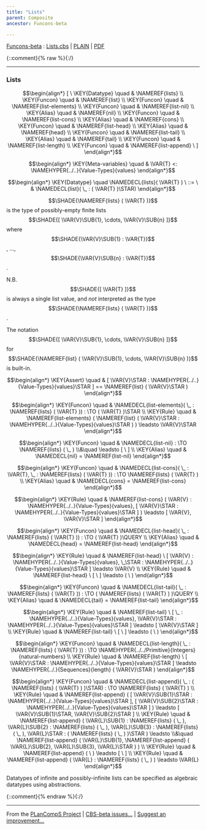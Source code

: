 ```yaml
---
title: "Lists"
parent: Composite
ancestor: Funcons-beta

---
```

[Funcons-beta] : [Lists.cbs] \| [PLAIN] \| [PDF]

{::comment}{% raw %}{:/}


----

### Lists
               


$$\begin{align*}
  [ \
  \KEY{Datatype} \quad & \NAMEREF{lists} \\
  \KEY{Funcon} \quad & \NAMEREF{list} \\
  \KEY{Funcon} \quad & \NAMEREF{list-elements} \\
  \KEY{Funcon} \quad & \NAMEREF{list-nil} \\
  \KEY{Alias} \quad & \NAMEREF{nil} \\
  \KEY{Funcon} \quad & \NAMEREF{list-cons} \\
  \KEY{Alias} \quad & \NAMEREF{cons} \\
  \KEY{Funcon} \quad & \NAMEREF{list-head} \\
  \KEY{Alias} \quad & \NAMEREF{head} \\
  \KEY{Funcon} \quad & \NAMEREF{list-tail} \\
  \KEY{Alias} \quad & \NAMEREF{tail} \\
  \KEY{Funcon} \quad & \NAMEREF{list-length} \\
  \KEY{Funcon} \quad & \NAMEREF{list-append}
  \ ]
\end{align*}$$

$$\begin{align*}
  \KEY{Meta-variables} \quad
  & \VAR{T} <: \NAMEHYPER{../..}{Value-Types}{values}
\end{align*}$$

$$\begin{align*}
  \KEY{Datatype} \quad 
  \NAMEDECL{lists}(
                     \VAR{T} ) 
  \ ::= \ & \NAMEDECL{list}(
                               \_ : (  \VAR{T} )\STAR)
\end{align*}$$


  $$\SHADE{\NAMEREF{lists}
           (  \VAR{T} )}$$ is the type of possibly-empty finite lists $$\SHADE{[  \VAR{V}\SUB{1}, 
                \cdots, 
                \VAR{V}\SUB{n} ]}$$ 
  where $$\SHADE{\VAR{V}\SUB{1} : \VAR{T}}$$, ..., $$\SHADE{\VAR{V}\SUB{n} : \VAR{T}}$$.
  
  N.B. $$\SHADE{[  \VAR{T} ]}$$ is always a single list value, and *not* interpreted as the
  type $$\SHADE{\NAMEREF{lists}
           (  \VAR{T} )}$$.
  
  The notation $$\SHADE{[  \VAR{V}\SUB{1}, 
                \cdots, 
                \VAR{V}\SUB{n} ]}$$ for $$\SHADE{\NAMEREF{list}
           (  \VAR{V}\SUB{1}, 
                  \cdots, 
                  \VAR{V}\SUB{n} )}$$ is built-in.


$$\begin{align*}
  \KEY{Assert} \quad
  & [  \VAR{V}\STAR : \NAMEHYPER{../..}{Value-Types}{values}\STAR ] 
    == \NAMEREF{list}
         (  \VAR{V}\STAR )
\end{align*}$$

$$\begin{align*}
  \KEY{Funcon} \quad
  & \NAMEDECL{list-elements}(
                       \_ : \NAMEREF{lists}
                                 (  \VAR{T} )) 
    :  \TO (  \VAR{T} )\STAR 
\\
  \KEY{Rule} \quad
    & \NAMEREF{list-elements}
        (  \NAMEREF{list}
                (  \VAR{V}\STAR : \NAMEHYPER{../..}{Value-Types}{values}\STAR ) ) \leadsto 
        \VAR{V}\STAR
\end{align*}$$

$$\begin{align*}
  \KEY{Funcon} \quad
  & \NAMEDECL{list-nil} 
    :  \TO \NAMEREF{lists}
                     (  \_ ) \\&\quad
    \leadsto [   \  ]
\\
  \KEY{Alias} \quad
  & \NAMEDECL{nil} = \NAMEREF{list-nil}
\end{align*}$$

$$\begin{align*}
  \KEY{Funcon} \quad
  & \NAMEDECL{list-cons}(
                       \_ : \VAR{T}, \_ : \NAMEREF{lists}
                                 (  \VAR{T} )) 
    :  \TO \NAMEREF{lists}
                     (  \VAR{T} ) 
\\
  \KEY{Alias} \quad
  & \NAMEDECL{cons} = \NAMEREF{list-cons}
\end{align*}$$

$$\begin{align*}
  \KEY{Rule} \quad
    & \NAMEREF{list-cons}
        (  \VAR{V} : \NAMEHYPER{../..}{Value-Types}{values}, 
               [  \VAR{V}\STAR : \NAMEHYPER{../..}{Value-Types}{values}\STAR ] ) \leadsto 
        [  \VAR{V}, 
               \VAR{V}\STAR ]
\end{align*}$$

$$\begin{align*}
  \KEY{Funcon} \quad
  & \NAMEDECL{list-head}(
                       \_ : \NAMEREF{lists}
                                 (  \VAR{T} )) 
    :  \TO (  \VAR{T} )\QUERY 
\\
  \KEY{Alias} \quad
  & \NAMEDECL{head} = \NAMEREF{list-head}
\end{align*}$$

$$\begin{align*}
  \KEY{Rule} \quad
    & \NAMEREF{list-head} \ 
        [  \VAR{V} : \NAMEHYPER{../..}{Value-Types}{values}, 
               \_\STAR : \NAMEHYPER{../..}{Value-Types}{values}\STAR ] \leadsto 
        \VAR{V}
\\
  \KEY{Rule} \quad
    & \NAMEREF{list-head} \ 
        [   \  ] \leadsto 
        (   \  )
\end{align*}$$

$$\begin{align*}
  \KEY{Funcon} \quad
  & \NAMEDECL{list-tail}(
                       \_ : \NAMEREF{lists}
                                 (  \VAR{T} )) 
    :  \TO (  \NAMEREF{lists}
                           (  \VAR{T} ) )\QUERY 
\\
  \KEY{Alias} \quad
  & \NAMEDECL{tail} = \NAMEREF{list-tail}
\end{align*}$$

$$\begin{align*}
  \KEY{Rule} \quad
    & \NAMEREF{list-tail} \ 
        [  \_ : \NAMEHYPER{../..}{Value-Types}{values}, 
               \VAR{V}\STAR : \NAMEHYPER{../..}{Value-Types}{values}\STAR ] \leadsto 
        [  \VAR{V}\STAR ]
\\
  \KEY{Rule} \quad
    & \NAMEREF{list-tail} \ 
        [   \  ] \leadsto 
        (   \  )
\end{align*}$$

$$\begin{align*}
  \KEY{Funcon} \quad
  & \NAMEDECL{list-length}(
                       \_ : \NAMEREF{lists}
                                 (  \VAR{T} )) 
    :  \TO \NAMEHYPER{../../Primitive}{Integers}{natural-numbers} 
\\
  \KEY{Rule} \quad
    & \NAMEREF{list-length} \ 
        [  \VAR{V}\STAR : \NAMEHYPER{../..}{Value-Types}{values}\STAR ] \leadsto 
        \NAMEHYPER{../.}{Sequences}{length}
          (  \VAR{V}\STAR )
\end{align*}$$

$$\begin{align*}
  \KEY{Funcon} \quad
  & \NAMEDECL{list-append}(
                       \_ : (  \NAMEREF{lists}
                                       (  \VAR{T} ) )\STAR) 
    :  \TO \NAMEREF{lists}
                     (  \VAR{T} ) 
\\
  \KEY{Rule} \quad
    & \NAMEREF{list-append}
        (  [  \VAR{V}\SUB{1}\STAR : \NAMEHYPER{../..}{Value-Types}{values}\STAR ], 
               [  \VAR{V}\SUB{2}\STAR : \NAMEHYPER{../..}{Value-Types}{values}\STAR ] ) \leadsto 
        [  \VAR{V}\SUB{1}\STAR, 
               \VAR{V}\SUB{2}\STAR ]
\\
  \KEY{Rule} \quad
    & \NAMEREF{list-append}
        (  \VAR{L}\SUB{1} : \NAMEREF{lists}
                          (  \_ ), 
               \VAR{L}\SUB{2} : \NAMEREF{lists}
                          (  \_ ), 
               \VAR{L}\SUB{3} : \NAMEREF{lists}
                          (  \_ ), 
               \VAR{L}\STAR : (  \NAMEREF{lists}
                                (  \_ ) )\STAR ) \leadsto \\&\quad
        \NAMEREF{list-append}
          (  \VAR{L}\SUB{1}, 
                 \NAMEREF{list-append}
                  (  \VAR{L}\SUB{2}, 
                         \VAR{L}\SUB{3}, 
                         \VAR{L}\STAR ) )
\\
  \KEY{Rule} \quad
    & \NAMEREF{list-append}
        (   \  ) \leadsto 
        [   \  ]
\\
  \KEY{Rule} \quad
    & \NAMEREF{list-append}
        (  \VAR{L} : \NAMEREF{lists}
                          (  \_ ) ) \leadsto 
        \VAR{L}
\end{align*}$$


  Datatypes of infinite and possibly-infinite lists can be specified as
  algebraic datatypes using abstractions.




[Funcons-beta]: /CBS-beta/math/Funcons-beta
  "FUNCONS-BETA"
[Unstable-Funcons-beta]: /CBS-beta/math/Unstable-Funcons-beta
  "UNSTABLE-FUNCONS-BETA"
[Languages-beta]: /CBS-beta/math/Languages-beta
  "LANGUAGES-BETA"
[Unstable-Languages-beta]: /CBS-beta/math/Unstable-Languages-beta
  "UNSTABLE-LANGUAGES-BETA"
[CBS-beta]: /CBS-beta
  "CBS-BETA"
[Lists.cbs]: https://github.com/plancomps/CBS-beta/blob/math/Funcons-beta/Values/Composite/Lists/Lists.cbs
  "CBS SOURCE FILE ON GITHUB"
[PLAIN]: /CBS-beta/docs/Funcons-beta/Values/Composite/Lists
  "CBS SOURCE WEB PAGE"
 [PRETTY]: /CBS-beta/math/Funcons-beta/Values/Composite/Lists
  "CBS-KATEX WEB PAGE"
[PDF]: /CBS-beta/math/Funcons-beta/Values/Composite/Lists/Lists.pdf
  "CBS-LATEX PDF FILE"
[PLanCompS Project]: https://plancomps.github.io
  "PROGRAMMING LANGUAGE COMPONENTS AND SPECIFICATIONS PROJECT HOME PAGE"
{::comment}{% endraw %}{:/}


____

From the [PLanCompS Project] | [CBS-beta issues...] | [Suggest an improvement...]

[CBS-beta issues...]: https://github.com/plancomps/CBS-beta/issues
  "CBS-BETA ISSUE REPORTS ON GITHUB"
[Suggest an improvement...]: mailto:plancomps@gmail.com?Subject=CBS-beta%20-%20comment&Body=Re%3A%20CBS-beta%20specification%20at%20Values/Composite/Lists/Lists.cbs%0A%0AComment/Query/Issue/Suggestion%3A%0A%0A%0ASignature%3A%0A
  "GENERATE AN EMAIL TEMPLATE"
